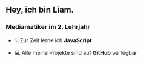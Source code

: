 <h2 align="left">Hey, ich bin Liam.</h2>
<h3 align="left">Mediamatiker im 2. Lehrjahr</h3>

- 💡 Zur Zeit lerne ich **JavaScript**

- 💻 Alle meine Projekte sind auf **GitHub** verfügbar
